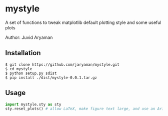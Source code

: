 # mystyle

A set of functions to tweak matplotlib default plotting style and some useful plots

Author: Juvid Aryaman

## Installation

```
$ git clone https://github.com/jaryaman/mystyle.git
$ cd mystyle
$ python setup.py sdist
$ pip install ./dist/mystyle-0.0.1.tar.gz
```
## Usage

```python
import mystyle.sty as sty
sty.reset_plots() # allow LaTeX, make figure text large, and use an Arial font
```
